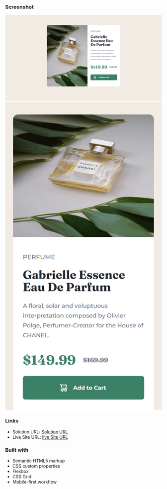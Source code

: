
### Screenshot

![](/sample%20images/desktop%20view.png)
![](/sample%20images/mobile%20view.png)

### Links

- Solution URL: [Solution URL]()
- Live Site URL: [live Site URL](https://order-summary-component-pl5j2x3lq-savvykhai.vercel.app)

### Built with

- Semantic HTML5 markup
- CSS custom properties
- Flexbox
- CSS Grid
- Mobile-first workflow
